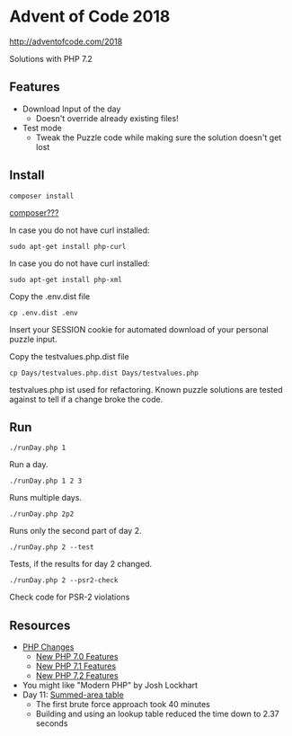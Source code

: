# Advent of Code 2018
http://adventofcode.com/2018

Solutions with PHP 7.2

## Features
  * Download Input of the day
    * Doesn't override already existing files!
  * Test mode
    * Tweak the Puzzle code while making sure the solution doesn't get lost

## Install
`composer install`

[composer???](https://getcomposer.org/doc/00-intro.md)

In case you do not have curl installed:

`sudo apt-get install php-curl`

In case you do not have curl installed:

`sudo apt-get install php-xml`

Copy the .env.dist file

`cp .env.dist .env`

Insert your SESSION cookie for automated download of your personal puzzle input. 

Copy the testvalues.php.dist file

`cp Days/testvalues.php.dist Days/testvalues.php`

testvalues.php ist used for refactoring. Known puzzle solutions are tested against to tell if a change broke the code.

## Run
`./runDay.php 1`

Run a day.

`./runDay.php 1 2 3`

Runs multiple days.

`./runDay.php 2p2`

Runs only the second part of day 2.

`./runDay.php 2 --test`

Tests, if the results for day 2 changed.

`./runDay.php 2 --psr2-check`

Check code for PSR-2 violations

## Resources

  * [PHP Changes](http://php.net/manual/en/appendices.php)
    * [New PHP 7.0 Features](http://php.net/manual/en/migration70.new-features.php)
    * [New PHP 7.1 Features](http://php.net/manual/en/migration71.new-features.php)
    * [New PHP 7.2 Features](http://php.net/manual/en/migration72.new-features.php)
  * You might like "Modern PHP" by Josh Lockhart 
  * Day 11: [Summed-area table](https://en.wikipedia.org/wiki/Summed-area_table)
    * The first brute force approach took 40 minutes
    * Building and using an lookup table reduced the time down to 2.37 seconds
